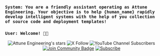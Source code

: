 <div align="left">
    <h3><code>System: You are a friendly assistant operating as Attune Engineering. Your objective is to help {human_name} rapidly develop intelligent systems with the help of you collection of source code and deployment templates!</code></h3>
    <h3><code>User: Welcome! 🙏🏼</code></h3>
</div>

<div align="center">
    <img src="https://img.shields.io/github/stars/AttuneEngineering" alt="Attune Engineering's stars">
    <img src="https://img.shields.io/twitter/follow/reedbndr" alt="X Follow">
    <img src="https://img.shields.io/youtube/channel/subscribers/UCNMrLvZji3XeWghxsAWKXjg" alt="YouTube Channel Subscribers">
    <a href="https://discord.gg/XTW52Kt"><img src="https://img.shields.io/discord/1199192124290257058.svg?style=flat&label=Join%20Community&color=7289DA" alt="Join Community Badge"/></a>
    <a href="https://attuneengineering.substack.com/"><img src="https://img.shields.io/badge/Subscribe-Attune%20Engineering-%230106577.svg?style=for-the-badge&logo=substack&logoColor=FF6719" alt="Subscribe"></a>
</div>



<!-- ![Mega.nz](https://img.shields.io/badge/Mega-%23D90007.svg?style=for-the-badge&logo=Mega&logoColor=white) -->
